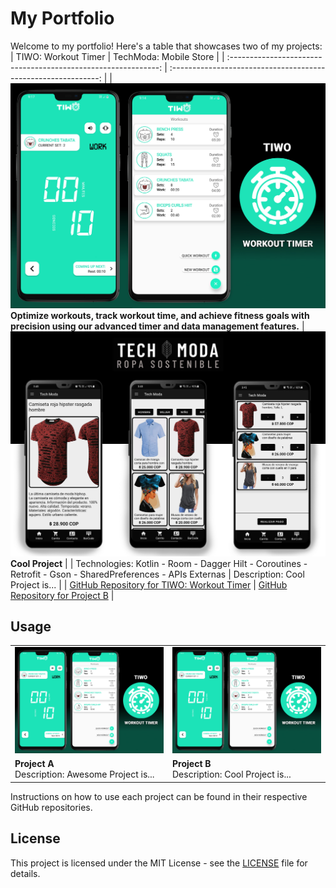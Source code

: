 # My Portfolio

Welcome to my portfolio! Here's a table that showcases two of my projects:
| TIWO: Workout Timer                                                      | TechModa: Mobile Store                                                      |
| :------------------------------------------------------------: | :------------------------------------------------------------: |
| ![TIWO: Workout Timer](https://github.com/FabioAndresSQ/FabioAndresSQ/blob/main/TiwoWorkoutTimer.jpg?raw=true) **Optimize workouts, track workout time, and achieve fitness goals with precision using our advanced timer and data management features.** | ![Project B](https://github.com/FabioAndresSQ/FabioAndresSQ/blob/main/TechModa.jpg?raw=true) **Cool Project**    |
| Technologies: Kotlin - Room - Dagger Hilt - Coroutines - Retrofit - Gson - SharedPreferences - APIs Externas                               | Description: Cool Project is...                                 |
| [GitHub Repository for TIWO: Workout Timer](https://github.com/FabioAndresSQ/TIWO) | [GitHub Repository for Project B](https://github.com/your-username/project-b) |

## Usage

<div align="center">
        <table>
            <tr>
                <td>
                    <a href="https://github.com/FabioAndresSQ/TIWO">
                        <img src="https://github.com/FabioAndresSQ/FabioAndresSQ/blob/main/TiwoWorkoutTimer.jpg?raw=true" alt="TIWO: Workout Timer">
                    </a>
                </td>
                <td>
                    <a href="https://github.com/FabioAndresSQ/TechModa">
                        <img src="https://github.com/FabioAndresSQ/FabioAndresSQ/blob/main/TiwoWorkoutTimer.jpg?raw=true" alt="TechModa">
                    </a>
                </td>
            </tr>
            <tr>
                <td>
                    <strong>Project A</strong><br>
                    Description: Awesome Project is...
                </td>
                <td>
                    <strong>Project B</strong><br>
                    Description: Cool Project is...
                </td>
            </tr>
        </table>
    </div>


Instructions on how to use each project can be found in their respective GitHub repositories.

## License

This project is licensed under the MIT License - see the [LICENSE](LICENSE) file for details.
